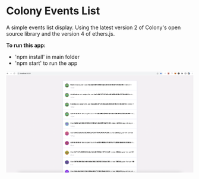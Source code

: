 # Colony Events List

A simple events list display. Using the latest version 2 of Colony's open source library and the version 4 of ethers.js.

**To run this app:**
- 'npm install' in main folder
- 'npm start' to run the app

![Events List](./src/assets/events-list.png)
